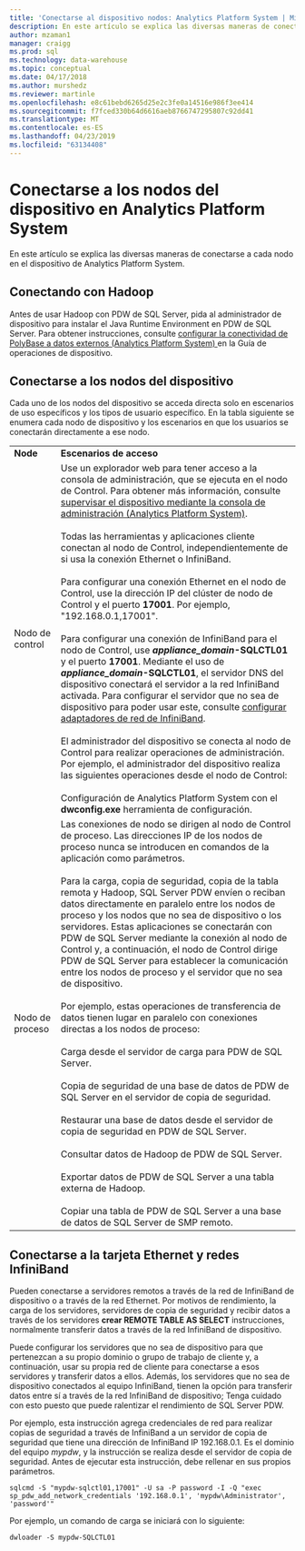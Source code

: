 ```yaml
---
title: 'Conectarse al dispositivo nodos: Analytics Platform System | Microsoft Docs'
description: En este artículo se explica las diversas maneras de conectarse a cada nodo en el dispositivo de Analytics Platform System.
author: mzaman1
manager: craigg
ms.prod: sql
ms.technology: data-warehouse
ms.topic: conceptual
ms.date: 04/17/2018
ms.author: murshedz
ms.reviewer: martinle
ms.openlocfilehash: e8c61bebd6265d25e2c3fe0a14516e986f3ee414
ms.sourcegitcommit: f7fced330b64d6616aeb8766747295807c92dd41
ms.translationtype: MT
ms.contentlocale: es-ES
ms.lasthandoff: 04/23/2019
ms.locfileid: "63134408"
---
```

# <a name="connect-to-appliance-nodes-in-analytics-platform-system"></a>Conectarse a los nodos del dispositivo en Analytics Platform System
En este artículo se explica las diversas maneras de conectarse a cada nodo en el dispositivo de Analytics Platform System.  
  
## <a name="connecting-with-hadoop"></a>Conectando con Hadoop  
Antes de usar Hadoop con PDW de SQL Server, pida al administrador de dispositivo para instalar el Java Runtime Environment en PDW de SQL Server. Para obtener instrucciones, consulte [configurar la conectividad de PolyBase a datos externos &#40;Analytics Platform System&#41; ](configure-polybase-connectivity-to-external-data.md) en la Guía de operaciones de dispositivo.  
  
## <a name="ConnectingToIndividualNodes"></a>Conectarse a los nodos del dispositivo  
Cada uno de los nodos del dispositivo se acceda directa solo en escenarios de uso específicos y los tipos de usuario específico. En la tabla siguiente se enumera cada nodo de dispositivo y los escenarios en que los usuarios se conectarán directamente a ese nodo.  
  
<!-- MISSING LINKS For information on the purpose of each node, see [Understanding SQL Server PDW &#40;SQL Server PDW&#41;](../sqlpdw/understanding-sql-server-pdw-sql-server-pdw.md).  -->  
  
|||  
|-|-|  
|**Node**|**Escenarios de acceso**|  
|Nodo de control|Use un explorador web para tener acceso a la consola de administración, que se ejecuta en el nodo de Control. Para obtener más información, consulte [supervisar el dispositivo mediante la consola de administración &#40;Analytics Platform System&#41;](monitor-the-appliance-by-using-the-admin-console.md).<br /><br />Todas las herramientas y aplicaciones cliente conectan al nodo de Control, independientemente de si usa la conexión Ethernet o InfiniBand.<br /><br />Para configurar una conexión Ethernet en el nodo de Control, use la dirección IP del clúster de nodo de Control y el puerto **17001**. Por ejemplo, "192.168.0.1,17001".<br /><br />Para configurar una conexión de InfiniBand para el nodo de Control, use  <strong>*appliance_domain*-SQLCTL01</strong> y el puerto **17001**. Mediante el uso de  <strong>*appliance_domain*-SQLCTL01</strong>, el servidor DNS del dispositivo conectará el servidor a la red InfiniBand activada. Para configurar el servidor que no sea de dispositivo para poder usar este, consulte [configurar adaptadores de red de InfiniBand](configure-infiniband-network-adapters.md).<br /><br />El administrador del dispositivo se conecta al nodo de Control para realizar operaciones de administración. Por ejemplo, el administrador del dispositivo realiza las siguientes operaciones desde el nodo de Control:<br /><br />Configuración de Analytics Platform System con el **dwconfig.exe** herramienta de configuración.|  
|Nodo de proceso|Las conexiones de nodo se dirigen al nodo de Control de proceso. Las direcciones IP de los nodos de proceso nunca se introducen en comandos de la aplicación como parámetros.<br /><br />Para la carga, copia de seguridad, copia de la tabla remota y Hadoop, SQL Server PDW envíen o reciban datos directamente en paralelo entre los nodos de proceso y los nodos que no sea de dispositivo o los servidores. Estas aplicaciones se conectarán con PDW de SQL Server mediante la conexión al nodo de Control y, a continuación, el nodo de Control dirige PDW de SQL Server para establecer la comunicación entre los nodos de proceso y el servidor que no sea de dispositivo.<br /><br />Por ejemplo, estas operaciones de transferencia de datos tienen lugar en paralelo con conexiones directas a los nodos de proceso:<br /><br />Carga desde el servidor de carga para PDW de SQL Server.<br /><br />Copia de seguridad de una base de datos de PDW de SQL Server en el servidor de copia de seguridad.<br /><br />Restaurar una base de datos desde el servidor de copia de seguridad en PDW de SQL Server.<br /><br />Consultar datos de Hadoop de PDW de SQL Server.<br /><br />Exportar datos de PDW de SQL Server a una tabla externa de Hadoop.<br /><br />Copiar una tabla de PDW de SQL Server a una base de datos de SQL Server de SMP remoto.|  
  
## <a name="connecting-to-the-ethernet-and-infiniband-networks"></a>Conectarse a la tarjeta Ethernet y redes InfiniBand  
Pueden conectarse a servidores remotos a través de la red de InfiniBand de dispositivo o a través de la red Ethernet. Por motivos de rendimiento, la carga de los servidores, servidores de copia de seguridad y recibir datos a través de los servidores **crear REMOTE TABLE AS SELECT** instrucciones, normalmente transferir datos a través de la red InfiniBand de dispositivo.  
  
Puede configurar los servidores que no sea de dispositivo para que pertenezcan a su propio dominio o grupo de trabajo de cliente y, a continuación, usar su propia red de cliente para conectarse a esos servidores y transferir datos a ellos. Además, los servidores que no sea de dispositivo conectados al equipo InfiniBand, tienen la opción para transferir datos entre sí a través de la red InfiniBand de dispositivo; Tenga cuidado con esto puesto que puede ralentizar el rendimiento de SQL Server PDW.  
  
Por ejemplo, esta instrucción agrega credenciales de red para realizar copias de seguridad a través de InfiniBand a un servidor de copia de seguridad que tiene una dirección de InfiniBand IP 192.168.0.1. Es el dominio del equipo *mypdw*, y la instrucción se realiza desde el servidor de copia de seguridad. Antes de ejecutar esta instrucción, debe rellenar en sus propios parámetros.  
  
```  
sqlcmd -S "mypdw-sqlctl01,17001" -U sa -P password -I -Q "exec sp_pdw_add_network_credentials '192.168.0.1', 'mypdw\Administrator', 'password'"  
```  
  
Por ejemplo, un comando de carga se iniciará con lo siguiente:  
  
```  
dwloader -S mypdw-SQLCTL01  
```  
  
<!-- MISSING LINKS ## See Also  
[Configure an External Windows System To Receive Remote Table Copies Using InfiniBand &#40;SQL Server PDW&#41;](../sqlpdw/configure-an-external-windows-system-to-receive-remote-table-copies-using-infiniband-sql-server-pdw.md)  
[Common Metadata Query Examples &#40;SQL Server PDW&#41;](../sqlpdw/common-metadata-query-examples-sql-server-pdw.md)  -->  
  
